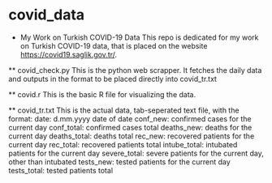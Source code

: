 # covid_data
* My Work on Turkish COVID-19 Data
This repo is dedicated for my work on Turkish COVID-19 data, that is placed on the website https://covid19.saglik.gov.tr/.

** covid_check.py
This is the python web scrapper. It fetches the daily data and outputs in the format to be placed directly into covid_tr.txt

** covid.r
This is the basic R file for visualizing the data.

** covid_tr.txt
This is the actual data, tab-seperated text file, with the format:
date: d.mm.yyyy date of date
conf_new: confirmed cases for the current day
conf_total: confirmed cases total
deaths_new: deaths for the current day
deaths_total: deaths total
rec_new: recovered patients for the current day
rec_total: recovered patients total
intube_total: intubated patients for the current day
severe_total: severe patients for the current day, other than intubated
tests_new: tested patients for the current day
tests_total: tested patients total
